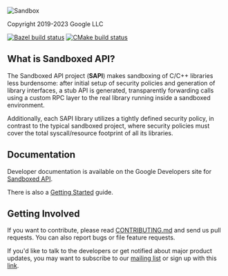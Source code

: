 ![Sandbox](docs/images/sapi-lockup-vertical.png)

Copyright 2019-2023 Google LLC

[![Bazel build status](https://badge.buildkite.com/2f662d7bddfd1c07d25bf92d243538c8344bc6fbf38fe187f8.svg)](https://buildkite.com/bazel/sandboxed-api)
[![CMake build status](https://github.com/google/sandboxed-api/workflows/ubuntu-cmake/badge.svg)](https://github.com/google/sandboxed-api/actions/workflows/ubuntu-cmake.yml)

## What is Sandboxed API?

The Sandboxed API project (**SAPI**) makes sandboxing of C/C++ libraries less
burdensome: after initial setup of security policies and generation of library
interfaces, a stub API is generated, transparently forwarding calls using a
custom RPC layer to the real library running inside a sandboxed environment.

Additionally, each SAPI library utilizes a tightly defined security policy, in
contrast to the typical sandboxed project, where security policies must cover
the total syscall/resource footprint of all its libraries.

## Documentation

Developer documentation is available on the Google Developers site for
[Sandboxed API](https://developers.google.com/code-sandboxing/sandboxed-api).

There is also a
[Getting Started](https://developers.google.com/code-sandboxing/sandboxed-api/getting-started)
guide.

## Getting Involved

If you want to contribute, please read [CONTRIBUTING.md](CONTRIBUTING.md) and
send us pull requests. You can also report bugs or file feature requests.

If you'd like to talk to the developers or get notified about major product
updates, you may want to subscribe to our
[mailing list](mailto:sandboxed-api-users@googlegroups.com) or sign up with this
[link](https://groups.google.com/forum/#!forum/sandboxed-api-users).
